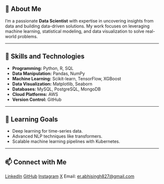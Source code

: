 ## 👋 About Me
I’m a passionate **Data Scientist** with expertise in uncovering insights from data and building data-driven solutions. My work focuses on leveraging machine learning, statistical modeling, and data visualization to solve real-world problems.

---

## 🚀 Skills and Technologies
- **Programming:** Python, R, SQL
- **Data Manipulation:** Pandas, NumPy
- **Machine Learning:** Scikit-learn, TensorFlow, XGBoost
- **Data Visualization:** Matplotlib, Seaborn
- **Databases:** MySQL, PostgreSQL, MongoDB
- **Cloud Platforms:** AWS
- **Version Control:** GitHub

---

## 🌱 Learning Goals
- Deep learning for time-series data.
- Advanced NLP techniques like transformers.
- Scalable machine learning pipelines with Kubernetes.

---

## 📫 Connect with Me

[LinkedIn](https://www.linkedin.com/in/abhisingh827/) 
[GitHub](https://github.com/singhraj827)
[Instagram](https://www.instagram.com/sngh827/)
[X](https://x.com/sngh827)
Email: er.abhisingh827@gmail.com

